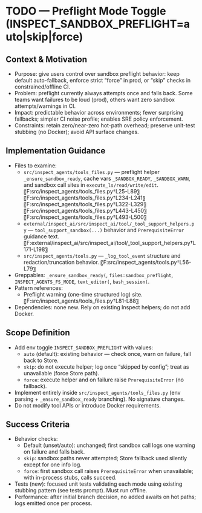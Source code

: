 # TODO — Preflight Mode Toggle (INSPECT_SANDBOX_PREFLIGHT=auto|skip|force)

## Context & Motivation
- Purpose: give users control over sandbox preflight behavior: keep default auto-fallback, enforce strict “force” in prod, or “skip” checks in constrained/offline CI.
- Problem: preflight currently always attempts once and falls back. Some teams want failures to be loud (prod), others want zero sandbox attempts/warnings in CI.
- Impact: predictable behavior across environments; fewer surprising fallbacks; simpler CI noise profile; enables SRE policy enforcement.
- Constraints: retain zero/near-zero hot-path overhead; preserve unit-test stubbing (no Docker); avoid API surface changes.

## Implementation Guidance
- Files to examine:
  - `src/inspect_agents/tools_files.py` — preflight helper `_ensure_sandbox_ready`, cache vars `_SANDBOX_READY`, `_SANDBOX_WARN`, and sandbox call sites in `execute_ls/read/write/edit`. 〖F:src/inspect_agents/tools_files.py†L25-L89〗 〖F:src/inspect_agents/tools_files.py†L234-L241〗 〖F:src/inspect_agents/tools_files.py†L322-L329〗 〖F:src/inspect_agents/tools_files.py†L443-L450〗 〖F:src/inspect_agents/tools_files.py†L493-L500〗
  - `external/inspect_ai/src/inspect_ai/tool/_tool_support_helpers.py` — `tool_support_sandbox(...)` behavior and `PrerequisiteError` guidance text. 〖F:external/inspect_ai/src/inspect_ai/tool/_tool_support_helpers.py†L171-L198〗
  - `src/inspect_agents/tools.py` — `_log_tool_event` structure and redaction/truncation behavior. 〖F:src/inspect_agents/tools.py†L56-L79〗
- Greppables: `_ensure_sandbox_ready(`, `files:sandbox_preflight`, `INSPECT_AGENTS_FS_MODE`, `text_editor(`, `bash_session(`.
- Pattern references:
  - Preflight warning (one-time structured log) site. 〖F:src/inspect_agents/tools_files.py†L81-L88〗
- Dependencies: none new. Rely on existing Inspect helpers; do not add Docker.

## Scope Definition
- Add env toggle `INSPECT_SANDBOX_PREFLIGHT` with values:
  - `auto` (default): existing behavior — check once, warn on failure, fall back to Store.
  - `skip`: do not execute helper; log once “skipped by config”; treat as unavailable (force Store path).
  - `force`: execute helper and on failure raise `PrerequisiteError` (no fallback).
- Implement entirely inside `src/inspect_agents/tools_files.py` (env parsing + `_ensure_sandbox_ready` branching). No signature changes.
- Do not modify tool APIs or introduce Docker requirements.

## Success Criteria
- Behavior checks:
  - Default (unset/auto): unchanged; first sandbox call logs one warning on failure and falls back.
  - `skip`: sandbox paths never attempted; Store fallback used silently except for one info log.
  - `force`: first sandbox call raises `PrerequisiteError` when unavailable; with in-process stubs, calls succeed.
- Tests (new): focused unit tests validating each mode using existing stubbing pattern (see tests prompt). Must run offline.
- Performance: after initial branch decision, no added awaits on hot paths; logs emitted once per process.

